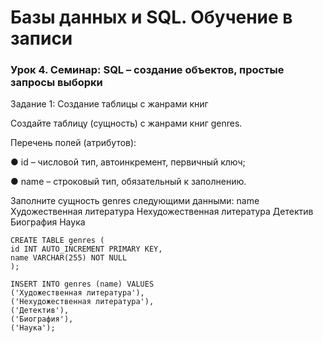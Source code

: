 # Базы данных и SQL. Обучение в записи
### Урок 4. Семинар: SQL – создание объектов, простые запросы выборки

Задание 1: Создание таблицы с жанрами книг

Создайте таблицу (сущность) с жанрами книг genres.

Перечень полей (атрибутов):

● id – числовой тип, автоинкремент, первичный ключ;

● name – строковый тип, обязательный к заполнению.

Заполните сущность genres следующими данными:
name
Художественная литература
Нехудожественная литература
Детектив
Биография
Наука

```
CREATE TABLE genres (
id INT AUTO_INCREMENT PRIMARY KEY,
name VARCHAR(255) NOT NULL
);

INSERT INTO genres (name) VALUES
('Художественная литература'),
('Нехудожественная литература'),
('Детектив'),
('Биография'),
('Наука');
```
